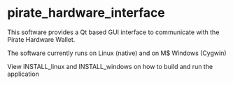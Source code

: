 # pirate_hardware_interface
This software provides a Qt based GUI interface to communicate with the
Pirate Hardware Wallet. 

The software currently runs on Linux (native) and on M$ Windows (Cygwin)

View INSTALL_linux and INSTALL_windows on how to build and run the
application

